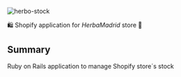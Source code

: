 #

![herbo-stock](https://user-images.githubusercontent.com/6224703/173449457-35e9032b-29f8-40bf-b748-8b9488cd08cb.png)

🛍 Shopify application for *HerbaMadrid* store 🌿

## Summary

Ruby on Rails application to manage Shopify store´s stock

